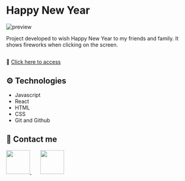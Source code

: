 # Happy New Year

![preview](./.github/happy-new-year-1.gif)

Project developed to wish Happy New Year to my friends and family.
It shows fireworks when clicking on the screen.

##

🔗 [Click here to access](https://happynewyear-brunasbarbosa.netlify.app/)

## 

## ⚙️ Technologies
- Javascript
- React
- HTML
- CSS
- Git and Github

## ​💌 Contact me

<a href="https://www.linkedin.com/in/brunas-barbosa/" target="_blank">
 <img style="width: 64px; height: 64px;" src="https://user-images.githubusercontent.com/112329870/193428375-614df6f5-1859-49aa-8c6f-77e404eea7f8.png"/>
</a>
&nbsp;
&nbsp;
&nbsp;
<a href="mailto:brunas_barbosa@hotmail.com">
  <img style="width: 64px; height: 64px;" src="https://user-images.githubusercontent.com/112329870/193428494-d3220a15-b169-4d2b-bddb-882550341713.png">
</a>